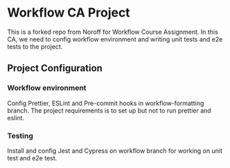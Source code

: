 # Workflow CA Project
This is a forked repo from Noroff for Workflow Course Assignment. In this CA, we need to config workflow environment and writing unit tests and e2e tests to the project.
## Project Configuration
### Workflow environment
Config Prettier, ESLint and Pre-commit hooks in workflow-formatting branch. The project requirements is to set up but not to run prettier and eslint.
### Testing
Install and config Jest and Cypress on workflow branch for working on unit test and e2e test.